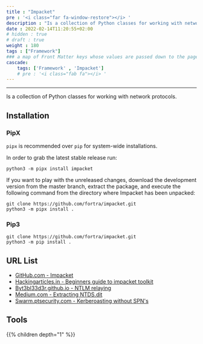 ```yaml
---
title : "Impacket"
pre : '<i class="far fa-window-restore"></i> '
description : "Is a collection of Python classes for working with network protocols."
date : 2022-02-14T11:20:55+02:00
# hidden : true
# draft : true
weight : 180
tags : ["Framework"]
### a map of Front Matter keys whose values are passed down to the page's descendants unless overwritten by self or a closer ancestor's cascade. 
cascade:
    tags: ['Framework' , 'Impacket']
    # pre : '<i class="fab fa"></i> '
---
```


---

Is a collection of Python classes for working with network protocols.

## Installation

### PipX

`pipx` is recommended over `pip` for system-wide installations.

In order to grab the latest stable release run:

```plain
python3 -m pipx install impacket
```

If you want to play with the unreleased changes, download the development version from the master branch, extract the package, and execute the following command from the directory where Impacket has been unpacked:

```plain
git clone https://github.com/fortra/impacket.git
python3 -m pipx install .
```

### Pip3

```plain
git clone https://github.com/fortra/impacket.git
python3 -m pip install .
```

## URL List

* [GitHub.com - Impacket](https://github.com/fortra/impacket)
* [Hackingarticles.in - Beginners guide to impacket toolkit](https://www.hackingarticles.in/beginners-guide-to-impacket-tool-kit-part-1/)
* [Byt3bl33d3r.github.io - NTLM relaying](https://byt3bl33d3r.github.io/practical-guide-to-ntlm-relaying-in-2017-aka-getting-a-foothold-in-under-5-minutes.html)
* [Medium.com - Extracting NTDS.dit](https://medium.com/@bondo.mike/extracting-and-cracking-ntds-dit-2b266214f277)
* [Swarm.ptsecurity.com - Kerberoasting without SPN's](https://swarm.ptsecurity.com/kerberoasting-without-spns/)

## Tools

{{% children depth="1" %}}
